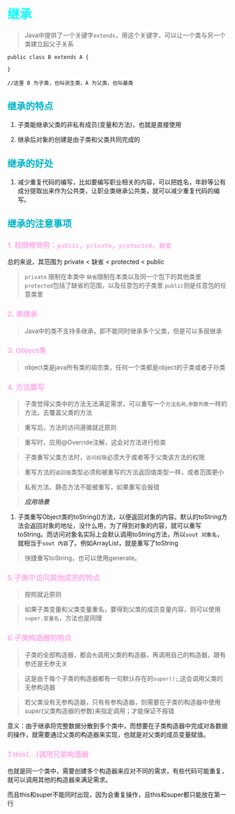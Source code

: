 <style>
h1 {
    color: aqua;
}
h2{
    color: rgb(0, 181, 201);
}
h3,h4 {
    color: #FF70DB93;    
}
</style>

# 继承

> Java中提供了一个关键字`extends`，用这个关键字，可以让一个类与另一个类建立起父子关系

    public class B extends A {

    }

    //这里 B 为子类，也叫派生类，A 为父类，也叫基类

## 继承的特点

1. 子类能继承父类的非私有成员(变量和方法)，也就是直接使用

2. 继承后对象的创建是由子类和父类共同完成的

## 继承的好处

1. 减少重复代码的编写，比如要编写职业相关的内容，可以把姓名，年龄等公有成分提取出来作为公共类，让职业类继承公共类，就可以减少重复代码的编写。

## 继承的注意事项

### 1. 权限修饰符：`public`，`private`，`protected`，`缺省`

总的来说，其范围为
private < 缺省 < protected < public

>`private` 限制在本类中
> `缺省`限制在本类以及同一个包下的其他类里
> `protected`包括了缺省的范围，以及任意包的子类里
> `public`则是任意包的任意类里

### 2. 单继承

> Java中的类不支持多继承，即不能同时继承多个父类，但是可以多层继承

### 3. Object类

> object类是java所有类的祖宗类，任何一个类都是object的子类或者子孙类

### 4. 方法重写

> 子类觉得父类中的方法无法满足需求，可以重写一个`方法名称`,`参数列表`一样的方法，去覆盖父类的方法

> 重写后，方法的访问遵循就近原则

> 重写时，应用@Override注解，这会对方法进行检查

> 子类重写父类方法时，`访问权限`必须大于或者等于父类该方法的权限

> 重写方法的`返回值`类型必须和被重写的方法返回值类型一样，或者范围更小

> 私有方法、静态方法不能被重写，如果重写会报错

> ***应用场景***

1. 子类重写Object类的toString()方法，以便返回对象的内容。默认的toString方法会返回对象的地址，没什么用，为了得到对象的内容，就可以重写toString。而访问对象名实际上会默认调用toString方法，所以`sout 对象名`，就相当于`sout 内容`了。例如ArrayList，就是重写了toString

> 快捷重写toString，也可以使用generate。


### 5.子类中访问其他成员的特点

> 按照就近原则

> 如果子类变量和父类变量重名，要得到父类的成员变量内容，则可以使用`super.变量名`，方法也是同理


### 6.子类构造器的特点

> 子类的全部构造器，都会`先`调用父类的构造器，再调用自己的构造器，跟有参还是无参无关

> 这是由于每个子类的构造器都有一句默认存在的`super();`,这会调用父类的无参构造器

> 若父类没有无参构造器，只有有参构造器，则需要在子类的构造器中使用super(父类构造器的参数)来指定调用；才能保证不报错

意义：由于继承将完整数据分散到多个类中，而想要在子类构造器中完成对各数据的操作，就需要通过父类的构造器来实现，也就是对父类的成员变量赋值。

### 7.this(...)调用兄弟构造器

也就是同一个类中，需要创建多个构造器来应对不同的需求，有些代码可能重复，就可以调用其他的构造器来满足需求。

而且this和super不能同时出现，因为会重复操作，且this和super都只能放在第一行



